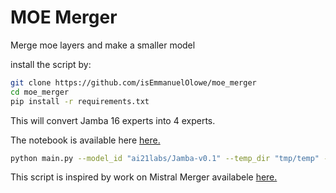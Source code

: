# MOE Merger
Merge moe layers and make a smaller model


install the script by:
```bash
git clone https://github.com/isEmmanuelOlowe/moe_merger
cd moe_merger
pip install -r requirements.txt
```

This will convert Jamba 16 experts into 4 experts.

The notebook is available here [here.](https://github.com/isEmmanuelOlowe/moe_merger/blob/master/jamba_merger.ipynb)

```bash
python main.py --model_id "ai21labs/Jamba-v0.1" --temp_dir "tmp/temp" --save_dir "tmp/Jamba-4xMoE_slerp" --num_experts_per_tok=2 --num_local_experts=4
```


This script is inspired by work on Mistral Merger availabele [here.](https://huggingface.co/mmnga/Mixtral-Fusion-4x7B-Instruct-v0.1/blob/main/notebook/convert_mixtral_8x7b_to_4x7b.ipynb)